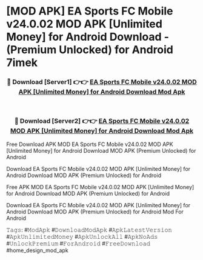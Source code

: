 # [MOD APK] EA Sports FC Mobile v24.0.02 MOD APK [Unlimited Money] for Android Download - (Premium Unlocked) for Android 7imek



<div align="center">
<h3>🔴 Download [Server1] 👉👉 <a href="https://momento.my/?title=EA_Sports_FC_Mobile_v24.0.02_MOD_APK_[Unlimited_Money]_for_Android_Download">EA Sports FC Mobile v24.0.02 MOD APK [Unlimited Money] for Android Download Mod Apk</a></h3><br>

<h3>🔴 Download [Server2] 👉👉 <a href="https://momento.my/?title=EA_Sports_FC_Mobile_v24.0.02_MOD_APK_[Unlimited_Money]_for_Android_Download">EA Sports FC Mobile v24.0.02 MOD APK [Unlimited Money] for Android Download Mod Apk</a></h3>
</div>



Free Download APK MOD EA Sports FC Mobile v24.0.02 MOD APK [Unlimited Money] for Android Download MOD APK (Premium Unlocked) for Android

Download EA Sports FC Mobile v24.0.02 MOD APK [Unlimited Money] for Android Download MOD APK (Premium Unlocked) for Android

Free APK MOD EA Sports FC Mobile v24.0.02 MOD APK [Unlimited Money] for Android Download MOD APK (Premium Unlocked) for Android

Download EA Sports FC Mobile v24.0.02 MOD APK [Unlimited Money] for Android Download MOD APK (Premium Unlocked) for Android Mod For Android

𝚃𝚊𝚐𝚜: #𝙼𝚘𝚍𝙰𝚙𝚔 #𝙳𝚘𝚠𝚗𝚕𝚘𝚊𝚍𝙼𝚘𝚍𝙰𝚙𝚔 #𝙰𝚙𝚔𝙻𝚊𝚝𝚎𝚜𝚝𝚅𝚎𝚛𝚜𝚒𝚘𝚗 #𝙰𝚙𝚔𝚄𝚗𝚕𝚒𝚖𝚒𝚝𝚎𝚍𝙼𝚘𝚗𝚎𝚢 #𝙰𝚙𝚔𝚄𝚗𝚕𝚘𝚌𝚔𝙰𝚕𝚕 #𝙰𝚙𝚔𝙽𝚘𝙰𝚍𝚜 #𝚄𝚗𝚕𝚘𝚌𝚔𝙿𝚛𝚎𝚖𝚒𝚞𝚖 #𝙵𝚘𝚛𝙰𝚗𝚍𝚛𝚘𝚒𝚍 #𝙵𝚛𝚎𝚎𝙳𝚘𝚠𝚗𝚕𝚘𝚊𝚍 #home_design_mod_apk

